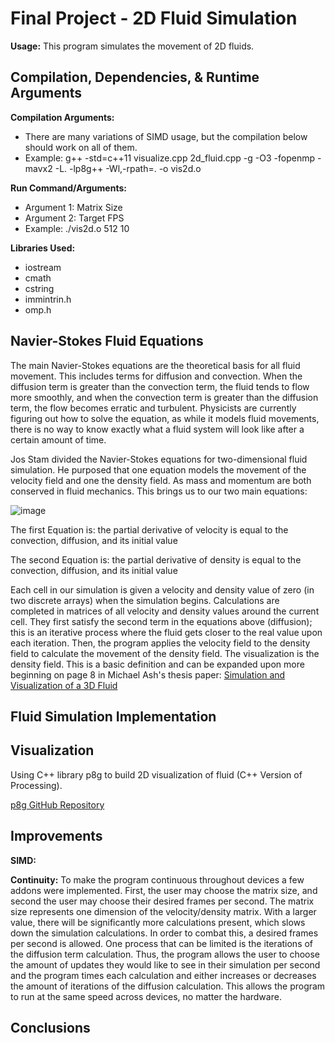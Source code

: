 # Final Project - 2D Fluid Simulation

**Usage:** This program simulates the movement of 2D fluids.

## Compilation, Dependencies, & Runtime Arguments

**Compilation Arguments:** 
- There are many variations of SIMD usage, but the compilation below should work on all of them.
- Example: g++ -std=c++11 visualize.cpp 2d_fluid.cpp -g -O3 -fopenmp -mavx2 -L. -lp8g++ -Wl,-rpath=. -o vis2d.o

**Run Command/Arguments:**
- Argument 1: Matrix Size
- Argument 2: Target FPS
- Example: ./vis2d.o 512 10

**Libraries Used:**
- iostream
- cmath
- cstring
- immintrin.h
- omp.h

## Navier-Stokes Fluid Equations

The main Navier-Stokes equations are the theoretical basis for all fluid movement. This includes terms for diffusion and convection. When the diffusion term is greater than the convection term, the fluid tends to flow more smoothly, and when the convection term is greater than the diffusion term, the flow becomes erratic and turbulent. Physicists are currently figuring out how to solve the equation, as while it models fluid movements, there is no way to know exactly what a fluid system will look like after a certain amount of time.

Jos Stam divided the Navier-Stokes equations for two-dimensional fluid simulation. He purposed that one equation models the movement of the velocity field and one the density field. As mass and momentum are both conserved in fluid mechanics. This brings us to our two main equations:

![image](https://user-images.githubusercontent.com/112660711/233766054-5660b673-229f-44c8-9de3-61d6a2df8849.png)

The first Equation is: the partial derivative of velocity is equal to the convection, diffusion, and its initial value

The second Equation is: the partial derivative of density is equal to the convection, diffusion, and its initial value

Each cell in our simulation is given a velocity and density value of zero (in two discrete arrays) when the simulation begins. Calculations are completed in matrices of all velocity and density values around the current cell. They first satisfy the second term in the equations above (diffusion); this is an iterative process where the fluid gets closer to the real value upon each iteration. Then, the program applies the velocity field to the density field to calculate the movement of the density field. The visualization is the density field. This is a basic definition and can be expanded upon more beginning on page 8 in Michael Ash's thesis paper: [Simulation and Visualization of a 3D Fluid](https://github.com/B3ngu1N/AdvCompSys/blob/main/FinalProject/Final_Project_Papers/thesis-en.pdf)

## Fluid Simulation Implementation


## Visualization

Using C++ library p8g to build 2D visualization of fluid (C++ Version of Processing).


[p8g GitHub Repository](https://bernhardfritz.github.io/p8g/docs/get-started)

## Improvements

**SIMD:**



**Continuity:**
To make the program continuous throughout devices a few addons were implemented. First, the user may choose the matrix size, and second the user may choose their desired frames per second. The matrix size represents one dimension of the velocity/density matrix. With a larger value, there will be significantly more calculations present, which slows down the simulation calculations. In order to combat this, a desired frames per second is allowed. One process that can be limited is the iterations of the diffusion term calculation. Thus, the program allows the user to choose the amount of updates they would like to see in their simulation per second and the program times each calculation and either increases or decreases the amount of iterations of the diffusion calculation. This allows the program to run at the same speed across devices, no matter the hardware.


## Conclusions



